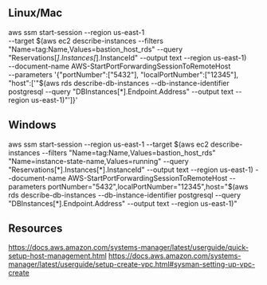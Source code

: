 ## Linux/Mac
aws ssm start-session --region us-east-1 \
--target $(aws ec2 describe-instances --filters "Name=tag:Name,Values=bastion_host_rds" --query "Reservations[*].Instances[*].InstanceId" --output text --region us-east-1) \
--document-name AWS-StartPortForwardingSessionToRemoteHost \
--parameters '{"portNumber":["5432"], "localPortNumber":["12345"], "host":['"$(aws rds describe-db-instances --db-instance-identifier postgresql --query "DBInstances[*].Endpoint.Address" --output text --region us-east-1)"']}'


## Windows
aws ssm start-session --region us-east-1 --target $(aws ec2 describe-instances --filters "Name=tag:Name,Values=bastion_host_rds" "Name=instance-state-name,Values=running" --query "Reservations[*].Instances[*].InstanceId" --output text --region us-east-1) --document-name AWS-StartPortForwardingSessionToRemoteHost --parameters portNumber="5432",localPortNumber="12345",host="$(aws rds describe-db-instances --db-instance-identifier postgresql --query "DBInstances[*].Endpoint.Address" --output text --region us-east-1)"


## Resources
https://docs.aws.amazon.com/systems-manager/latest/userguide/quick-setup-host-management.html
https://docs.aws.amazon.com/systems-manager/latest/userguide/setup-create-vpc.html#sysman-setting-up-vpc-create